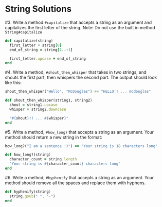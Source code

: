 # String Solutions

\#3. Write a method `#capitalize` that accepts a string as an argument and capitalizes the first letter of the string. Note: Do not use the built in method `String#capitalize`

  ```ruby
  def capitalize(string)
    first_letter = string[0]
    end_of_string = string[1..-1]

    first_letter.upcase + end_of_string
  end
  ```

\#4. Write a method, `#shout_then_whisper` that takes in two strings, and shouts the first part, then whispers the second part. The output should look like this:

  ```ruby
  shout_then_whisper("Hello", "McDouglas") == "HELLO!! ... mcdouglas"
  ```

  ```ruby
  def shout_then_whisper(string1, string2)
    shout = string1.upcase
    whisper = string2.downcase

    "#{shout}!! ... #{whisper}"
  end
  ```

\#5. Write a method, `#how_long?` that accepts a string as an argument. Your method should return a new string in the format:

  ```ruby
  how_long?("I am a sentence :)") == "Your string is 18 characters long"
  ```

  ```ruby
  def how_long?(string)
    character_count = string.length
    "Your string is #{character_count} characters long"
  end
  ```

\#6. Write a method, `#hyphenify` that accepts a string as an argument. Your method should remove all the spaces and replace them with hyphens.

  ```ruby
  def hyphenify(string)
    string.gsub(" ", "-")
  end
  ```
